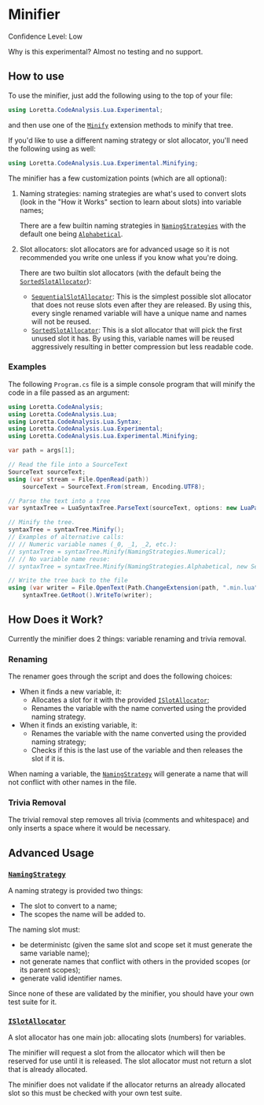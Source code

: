 # Minifier
Confidence Level: Low

Why is this experimental? Almost no testing and no support.

## How to use
To use the minifier, just add the following using to the top of your file:
```cs
using Loretta.CodeAnalysis.Lua.Experimental;
```
and then use one of the [`Minify`](xref:Loretta.CodeAnalysis.Lua.Experimental.LuaExtensions.Minify*) extension methods to minify that tree.

If you'd like to use a different naming strategy or slot allocator, you'll need the following using as well:
```cs
using Loretta.CodeAnalysis.Lua.Experimental.Minifying;
```

The minifier has a few customization points (which are all optional):
1. Naming strategies: naming strategies are what's used to convert slots (look in the "How it Works" section to learn about slots) into variable names;

   There are a few builtin naming strategies in [`NamingStrategies`](xref:Loretta.CodeAnalysis.Lua.Experimental.Minifying.NamingStrategies) with the default one being [`Alphabetical`](xref:Loretta.CodeAnalysis.Lua.Experimental.Minifying.NamingStrategies.Alphabetical*).
2. Slot allocators: slot allocators are for advanced usage so it is not recommended you write one unless if you know what you're doing.

   There are two builtin slot allocators (with the default being the [`SortedSlotAllocator`](xref:Loretta.CodeAnalysis.Lua.Experimental.Minifying.SortedSlotAllocator)):
    - [`SequentialSlotAllocator`](xref:Loretta.CodeAnalysis.Lua.Experimental.Minifying.SequentialSlotAllocator): This is the simplest possible slot allocator that does not reuse slots even
      after they are released.
      By using this, every single renamed variable will have a unique name and names will not be reused.
    - [`SortedSlotAllocator`](xref:Loretta.CodeAnalysis.Lua.Experimental.Minifying.SortedSlotAllocator): This is a slot allocator that will pick the first unused slot it has.
      By using this, variable names will be reused aggressively resulting in better compression but less readable code.

### Examples
The following `Program.cs` file is a simple console program that will minify the code in a file passed as an argument:

```cs
using Loretta.CodeAnalysis;
using Loretta.CodeAnalysis.Lua;
using Loretta.CodeAnalysis.Lua.Syntax;
using Loretta.CodeAnalysis.Lua.Experimental;
using Loretta.CodeAnalysis.Lua.Experimental.Minifying;

var path = args[1];

// Read the file into a SourceText
SourceText sourceText;
using (var stream = File.OpenRead(path))
    sourceText = SourceText.From(stream, Encoding.UTF8);

// Parse the text into a tree
var syntaxTree = LuaSyntaxTree.ParseText(sourceText, options: new LuaParseOptions(LuaSyntaxOptions.All), path: path);

// Minify the tree.
syntaxTree = syntaxTree.Minify();
// Examples of alternative calls:
// // Numeric variable names (_0, _1, _2, etc.):
// syntaxTree = syntaxTree.Minify(NamingStrategies.Numerical);
// // No variable name reuse:
// syntaxTree = syntaxTree.Minify(NamingStrategies.Alphabetical, new SequentialSlotAllocator());

// Write the tree back to the file
using (var writer = File.OpenText(Path.ChangeExtension(path, ".min.lua")))
    syntaxTree.GetRoot().WriteTo(writer);
```

## How Does it Work?
Currently the minifier does 2 things: variable renaming and trivia removal.

### Renaming
The renamer goes through the script and does the following choices:
- When it finds a new variable, it:
    - Allocates a slot for it with the provided [`ISlotAllocator`](xref:Loretta.CodeAnalysis.Lua.Experimental.Minifying.ISlotAllocator);
    - Renames the variable with the name converted using the provided naming strategy.
- When it finds an existing variable, it:
    - Renames the variable with the name converted using the provided naming strategy;
    - Checks if this is the last use of the variable and then releases the slot if it is.

When naming a variable, the [`NamingStrategy`](xref:Loretta.CodeAnalysis.Lua.Experimental.Minifying.NamingStrategy) will generate a name that will not conflict with other names in the file.

### Trivia Removal
The trivial removal step removes all trivia (comments and whitespace) and only inserts a space where it would be necessary.

## Advanced Usage
### [`NamingStrategy`](xref:Loretta.CodeAnalysis.Lua.Experimental.Minifying.NamingStrategy)
A naming strategy is provided two things:
- The slot to convert to a name;
- The scopes the name will be added to.

The naming slot must:
- be deterministc (given the same slot and scope set it must generate the same variable name);
- not generate names that conflict with others in the provided scopes (or its parent scopes);
- generate valid identifier names.

Since none of these are validated by the minifier, you should have your own test suite for it.

### [`ISlotAllocator`](xref:Loretta.CodeAnalysis.Lua.Experimental.Minifying.ISlotAllocator)
A slot allocator has one main job: allocating slots (numbers) for variables.

The minifier will request a slot from the allocator which will then be reserved for use until it is released.
The slot allocator must not return a slot that is already allocated.

The minifier does not validate if the allocator returns an already allocated slot so this must be checked with
your own test suite.

